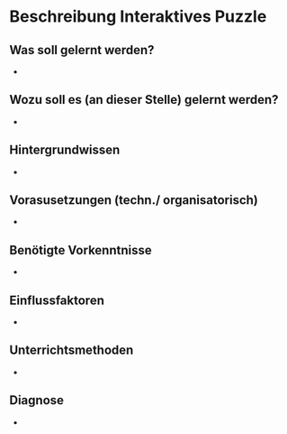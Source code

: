 # Beschreibung Interaktives Puzzle 


##  Was soll gelernt werden?
   * 


   
## Wozu soll es (an dieser Stelle) gelernt werden?
   * 
   

## Hintergrundwissen 
   * 


## Vorasusetzungen (techn./ organisatorisch)
   * 
   

## Benötigte Vorkenntnisse
   * 


## Einflussfaktoren
   * 
   

## Unterrichtsmethoden
   * 



## Diagnose
   * 

